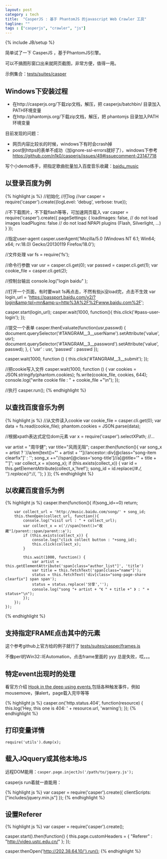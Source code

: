 ```yaml
---
layout: post
category : tech
title:  "CasperJS : 基于 PhantomJS 的javascript Web Crawler 工具"
tagline: ""
tags : ["casperjs", "crawler", "js"] 
---
```

{% include JB/setup %}

简单试了一下 CasperJS ，基于PhantomJS引擎。

可以不搞图形窗口出来就网页截图，非常方便，值得一用。

示例集合：[tests/suites/casper](https://github.com/n1k0/casperjs/tree/master/tests/suites/casper)


## Windows下安装过程
- 在http://casperjs.org/下载zip文档，解压，把 casperjs/batchbin/ 目录加入PATH环境变量
- 在http://phantomjs.org/下载zip文档，解压，把 phantomjs 目录加入PATH环境变量

目前发现的问题：
- 网页内容比较长的时候，windows下有时会crash掉
- post到https的表单不成功（加ignore-ssl-errors就好了），windows下参考 https://github.com/n1k0/casperjs/issues/49#issuecomment-23147718

写个小demo练手，把指定歌曲批量加入百度音乐收藏：[baidu_music](https://github.com/abbypan/baidu_music)

## 以登录百度为例

{% highlight js %}
//初始化
//打log
//var casper = require('casper').create({logLevel: 'debug', verbose: true});

//不下载图片，不下载flash等等，可加速网页载入
var casper = require('casper').create({
  pageSettings: {
        loadImages: false, // do not load images
        loadPlugins: false // do not load NPAPI plugins (Flash, Silverlight, ...)
    }
});

//指定user-agent
casper.userAgent('Mozilla/5.0 (Windows NT 6.1; Win64; x64; rv:18.0) Gecko/20130119 Firefox/18.0');

//文件处理
var fs = require('fs');

//命令行参数
var usr = casper.cli.get(0);
var passwd = casper.cli.get(1);
var cookie_file = casper.cli.get(2);

//控制台输出
console.log("login baidu" );

//打开一个页面，有时要wait 1s再点击，不然有些js没load完，点击不生效
var login_url = 'https://passport.baidu.com/v2/?login&amp;tpl=mn&amp;u=http%3A%2F%2Fwww.baidu.com%2F';

casper.start(login_url);
casper.wait(1000, function(){
    this.click('#pass-user-login');
});


//提交一个表单
casper.thenEvaluate(function(usr,passwd) {
    document.querySelector('#TANGRAM__3__userName').setAttribute('value', usr);
    document.querySelector('#TANGRAM__3__password').setAttribute('value', passwd);
}, { 'usr' : usr, 'passwd' : passwd });

casper.wait(1000, function () {
    this.click('#TANGRAM__3__submit');
});


//把cookie写入文件
casper.wait(1000, function () {
    var cookies = JSON.stringify(phantom.cookies);
    fs.write(cookie_file, cookies, 644);
    console.log("write cookie file : " + cookie_file +"\n");
});

//执行
casper.run();
{% endhighlight %}

## 以查找百度音乐为例

{% highlight js %}
//从文件读入cookie
var cookie_file = casper.cli.get(0);
var data = fs.read(cookie_file);
phantom.cookies = JSON.parse(data);

//根据xpath表达式定位dom元素
var x = require('casper').selectXPath;
//...

var artist = "周华健";
var title="风雨无阻";
casper.then(function(){
        var song_x = artist ? '//a/em[text()="' + artist + '"]//ancestor::div[@class="song-item clearfix"]' : '';
        song_x +="//span[@class='song-title']//a[@title='" + title + "']";
        var collect_x = x(song_x);
        if (this.exists(collect_x)) {
            var id = this.getElementAttribute(collect_x,'href');
            song_id = id.replace(/#.*/, '').replace(/^.*\//, '');
        }
    });
{% endhighlight %}

## 以收藏百度音乐为例

{% highlight js %}
casper.then(function(){
        if(song_id==0) return;

        var collect_url = 'http://music.baidu.com/song/' + song_id;
        this.thenOpen(collect_url, function(){
            console.log("visit url : " + collect_url);
            var collect_x = x('//span[text()="收藏"]/parent::span/parent::a');
            if (this.exists(collect_x)) {
                console.log("click collect button : "+song_id);
                this.click(collect_x);
            }

            this.wait(1000, function() {
                var artist = this.getElementAttribute('span[class="author_list"]', 'title')
                var title = this.fetchText('span[class="name"]');
                status = this.fetchText('div[class="song-page-share clearfix"] span span');
                status = status.replace('分享','');
                console.log("song "+ artist + "《 " + title +" 》 : " + status+"\n");
            });
        });
    });
{% endhighlight %}

## 支持指定FRAME点击其中的元素

这个参考github上官方给的例子就行了 [tests/suites/casper/frames.js](https://github.com/n1k0/casperjs/blob/76b7f73fc098892c31d3df15181d3710b857d573/tests/suites/casper/frames.js)

不像perl的Win32::IEAutomation，点击frame里面的 <a onclick="javascript: xxx();">yyy</a> 总是失败，哎。。。

## 特定event出现时的处理

看官方介绍 [Hook in the deep using events](http://docs.casperjs.org/en/latest/debugging.html#id3),包括各种触发事件，例如mousemove，弹alert，page载入完毕等等

{% highlight js %}
casper.on('http.status.404', function(resource) {
    this.log('Hey, this one is 404: ' + resource.url, 'warning');
});
{% endhighlight %}

## 打印变量详情

``require('utils').dump(x);``

## 载入JQquery或其他本地JS

远程DOM能用：``casper.page.injectJs('/path/to/jquery.js');``

casperjs run着就一直能用：

{% highlight js %}
var casper = require('casper').create({
    clientScripts: ["includes/jquery.min.js"]
});
{% endhighlight %}


## 设置Referer
{% highlight js %}
var casper = require('casper').create();

casper.start().then(function() {
    this.page.customHeaders = {
        "Referer" : "http://video.ustc.edu.cn/"
    };
});

casper.thenOpen('http://202.38.64.10/').run();
{% endhighlight %}

